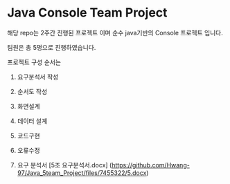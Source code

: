 # Java Console Team Project
해당 repo는 2주간 진행된 프로젝트 이며 순수 java기반의 Console 프로젝트 입니다.

팀원은 총 5명으로 진행하였습니다.

프로젝트 구성 순서는

1. 요구분석서 작성
2. 순서도 작성 
3. 화면설계
4. 데이터 설계
5. 코드구현
6. 오류수정

1. 요구 분석서 
[5조 요구분석서.docx]
(https://github.com/Hwang-97/Java_5team_Project/files/7455322/5.docx)
